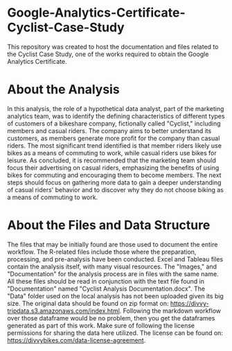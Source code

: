 # Google-Analytics-Certificate-Cyclist-Case-Study

  This repository was created to host the documentation and files related to the Cyclist Case Study, one of the works required to obtain the Google Analytics Certificate.

# About the Analysis

  In this analysis, the role of a hypothetical data analyst, part of the marketing analytics team, was to identify the defining characteristics of different types of customers of a bikeshare company, fictionally called "Cyclist," including members and casual riders.
  The company aims to better understand its customers, as members generate more profit for the company than casual riders. The most significant trend identified is that member riders likely use bikes as a means of commuting to work, while casual riders use bikes for leisure.
  As concluded, it is recommended that the marketing team should focus their advertising on casual riders, emphasizing the benefits of using bikes for commuting and encouraging them to become members.
The next steps should focus on gathering more data to gain a deeper understanding of casual riders' behavior and to discover why they do not choose biking as a means of commuting to work.

# About the Files and Data Structure

  The files that may be initially found are those used to document the entire workflow. The R-related files include those where the preparation, processing, and pre-analysis have been conducted. Excel and Tableau files contain the analysis itself, with many visual resources. The "Images," and "Documentation" for the analysis process are in files with the same name. All these files should be read in conjunction with the text file found in "Documentation" named "Cyclist Analysis Documentation.docx". The "Data" folder used on the local analysis has not been uploaded given its big size. The original data should be found on zip format on: https://divvy-tripdata.s3.amazonaws.com/index.html. Following the markdown workflow over those dataframe would be no problem, then you get the dataframes generated as part of this work.
  Make sure of following the license permissions for sharing the data here utilized. The license can be found on: https://divvybikes.com/data-license-agreement.
